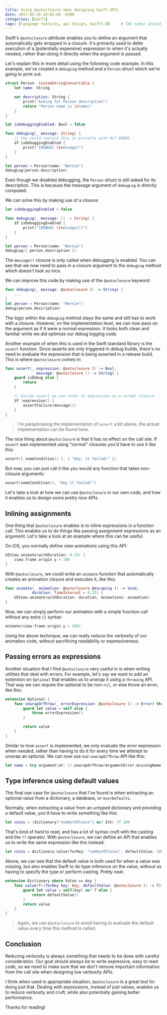 ```yaml
---
title: Using @autoclosure when designing Swift APIs
date: 2017-05-28 19:02:00 -0300
categories: [Swift]
tags: [language features, api design, Swift5.0]     # TAG names should always be lowercase
---
```


Swift's `@autoclosure` attribute enables you to define an argument that automatically gets wrapped in a closure. It's primarily used to defer execution of a (potentially expensive) expression to when it's actually needed, rather than doing it directly when the argument is passed.

Let's explain this in more detail using the following code example. In this example, we've created a `debugLog` method and a `Person` struct which we're going to print out:

```swift
struct Person: CustomStringConvertible {
    let name: String

    var description: String {
        print("Asking for Person description")
        return "Person name is \(name)"
    }
}

let isDebuggingEnabled: Bool = false

func debugLog(_ message: String) {
    // You could replace this in projects with #if DEBUG
    if isDebuggingEnabled {
        print("[DEBUG] \(message)")
    }
}

let person = Person(name: "Bernie")
debugLog(person.description)
```

Even though we disabled debugging, the `Person` struct is still asked for its description. This is because the message argument of `debugLog` is directly computed.

We can solve this by making use of a closure:

```swift
let isDebuggingEnabled = false

func debugLog(_ message: () -> String) {
    if isDebuggingEnabled {
        print("[DEBUG] \(message())")
    }
}

let person = Person(name: "Bernie")
debugLog({ person.description })
```

The `message()` closure is only called when debugging is enabled. You can see that we now need to pass in a closure argument to the `debugLog` method which doesn't look so nice.

We can improve this code by making use of the `@autoclosure` keyword:

```swift
func debugLog(_ message: @autoclosure () -> String) {
    ...
}
let person = Person(name: "Bernie")
debug(person.description)
```

The logic within the `debugLog` method stays the same and still has to work with a closure. However, on the implementation level, we can now pass on the argument as if it were a normal expression. It looks both clean and familiar while we did optimize our debug logging code.


Another example of when this is used in the Swift standard library is the `assert` function. Since asserts are only triggered in debug builds, there's no need to evaluate the expression that is being asserted in a release build.
This is where `@autoclosure` comes in:

```swift
func assert(_ expression: @autoclosure () -> Bool, 
            _ message: @autoclosure () -> String) {
    guard isDebug else {
        return
    }

    // Inside assert we can refer to expression as a normal closure
    if !expression() {
        assertFailure(message())
    }
}

```

> I'm paraphrasing the implementation of `assert` a bit above, the actual implementation can be found here.


The nice thing about `@autoclosure` is that it has no effect on the call site. If `assert` was implemented using "normal" closures you'd have to use it like this:

```swift
assert({ someCondition() }, { "Hey, it failed!" })

```

But now, you can just call it like you would any function that takes non-closure arguments:

```swift
assert(someCondition(), "Hey it failed!")
```

Let's take a look at how we can use `@autoclosure` in our own code, and how it enables us to design some pretty nice APIs.

## Inlining assignments

One thing that `@autoclosure` enables is to inline expressions in a function call. This enables us to do things like passing assignment expressions as an argument. Let's take a look at an example where this can be useful.

On iOS, you normally define view animations using this API:

```swift
UIView.animate(withDuration: 0.25) {
    view.frame.origin.y = 100
}
```

With `@autoclosure`, we could write an `animate` function that automatically creates an animation closure and executes it, like this:

```swift
func animate(_ animation: @autoclosure @escaping () -> Void,
            duration: TimeInterval = 0.25) {
    UIView.animate(withDuration: duration, animations: animation)
}
```

Now, we can simply perform our animation with a simple function call without any extra `{}` syntax:
```swift
animate(view.frame.origin.y = 100)
```

Using the above technique, we can really reduce the verbosity of our animation code, without sacrificing readability or expressiveness.

## Passing errors as expressions

Another situation that I find `@autoclosure` very useful in is when writing utilities that deal with errors. For example, let's say we want to add an extension on `Optional` that enables us to unwrap it using a `throwing` API. That way we can require the optional to be non-`nil`, or else throw an error, like this:

```swift
extension Optional {
    func unwrapOrThrow(_ errorExpression: @autoclosure () -> Error) throws -> Wrapped {
        guard let value = self else {
            throw errorExpression()
        }

        return value
    }
}
```

Similar to how `assert` is implemented, we only evaluate the error expression when needed, rather than having to do it for every time we attempt to unwrap an optional. We can now use our `unwrapOrThrow` API like this:
```swift
let name = try argument(at: 1).unwrapOrThrow(ArgumentError.missingName)
```

## Type inference using default values

The final use case for `@autoclosure` that I've found is when extracting an optional value from a dictionary, a database, or `UserDefaults`.

Normally, when extracting a value from an untyped dictionary and providing a default value, you'd have to write something like this:

```swift
let coins = (dictionary["numberOfCoins"] as? Int) ?? 100
```

That's kind of hard to read, and has a lot of syntax cruft with the casting and the `??` operator. With `@autoclosure`, we can define an API that enables us to write the same expression like this instead:

```swift
let coins = dictionary.value(forKey: "numberOfCoins", defaultValue: 100)
```

Above, we can see that the default value is both used for when a value was missing, but also enables Swift to do type inference on the value, without us having to specify the type or perform casting. Pretty neat.

```swift
extension Dictionary where Value == Any {
    func value<T>(forKey key: Key, defaultValue: @autoclosure () -> T) -> T {
        guard let value = self[key] as? T else {
            return defaultValue()
        }
        return value
    }
}
```

> Again, we use `@autoclosure` to avoid having to evaluate the default value every time this method is called.

## Conclusion 

Reducing verbosity is always something that needs to be done with careful consideration. Our goal should always be to write expressive, easy to read code, so we need to make sure that we don't remove important information from the call site when designing low verbosity APIs.

I think when used in appropriate situation, `@autoclosure` is a great tool for doing just that. Dealing with expressions, instead of just values, enables us to reduce verbosity and cruft, while also potentially gaining better performance.

Thanks for reading!


